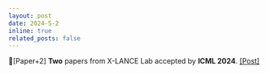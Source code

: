 ```yaml
---
layout: post
date: 2024-5-2
inline: true
related_posts: false
---
```


📃[Paper+2] **Two** papers from X-LANCE Lab accepted by **ICML 2024**. <a href=""> [Post] </a>
